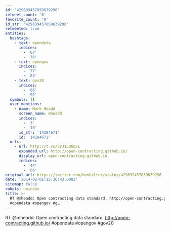```yaml
---
id: '429639457059639296'
retweet_count: '0'
favorite_count: '0'
id_str: '429639457059639296'
retweeted: true
entities:
  hashtags:
    - text: opendata
      indices:
        - '67'
        - '76'
    - text: opengov
      indices:
        - '77'
        - '85'
    - text: gov20
      indices:
        - '86'
        - '92'
  symbols: []
  user_mentions:
    - name: Mark Headd
      screen_name: mheadd
      indices:
        - '3'
        - '10'
      id_str: '14184671'
      id: '14184671'
  urls:
    - url: http://t.co/SzJ1LOOqvL
      expanded_url: http://open-contracting.github.io/
      display_url: open-contracting.github.io
      indices:
        - '44'
        - '66'
original_url: https://twitter.com/benbalter/status/429639457059639296
date: '2014-02-01T15:36:43.000Z'
sitemap: false
robots: noindex
title: >-
  RT @mheadd: Open contracting data standard. http://open-contracting.github.io/
  #opendata #opengov #g…
---
```


RT @mheadd: Open contracting data standard. http://open-contracting.github.io/ #opendata #opengov #gov20